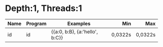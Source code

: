 # Depth:1, Threads:1
Name | Program | Examples | Min | Max
--- | --- | --- | ---: | ---:
id | id | {{a:0, b:B}, {a:'hello', b:C}} | 0,0322s | 0,0322s
